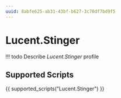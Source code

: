```yaml
---
uuid: 8abfe625-ab31-43bf-b627-3c70df7bd9f5
---
```



# Lucent.Stinger


<!-- prettier-ignore -->
!!! todo
    Describe *Lucent.Stinger* profile

## Supported Scripts

{{ supported_scripts("Lucent.Stinger") }}
